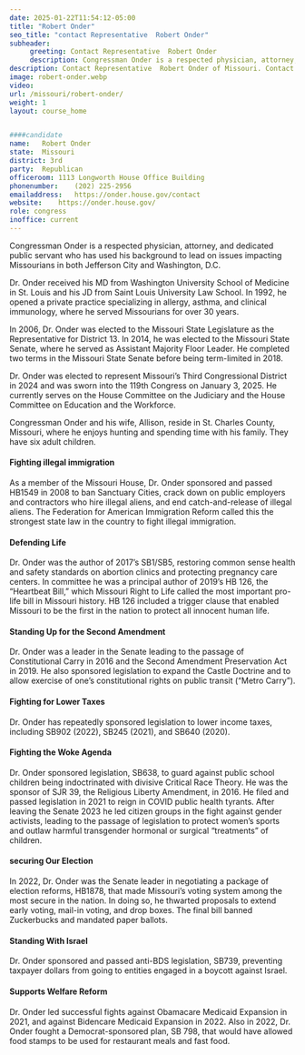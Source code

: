 ```yaml
---
date: 2025-01-22T11:54:12-05:00
title: "Robert Onder"
seo_title: "contact Representative  Robert Onder"
subheader:
     greeting: Contact Representative  Robert Onder 
     description: Congressman Onder is a respected physician, attorney, and dedicated public servant who has used his background to lead on issues impacting Missourians in both Jefferson City and Washington, D.C.
description: Contact Representative  Robert Onder of Missouri. Contact information for Robert Onder includes email address, phone number, and mailing address.
image: robert-onder.webp
video: 
url: /missouri/robert-onder/
weight: 1
layout: course_home


####candidate
name:	Robert Onder
state:	Missouri
district: 3rd
party:	Republican
officeroom: 1113 Longworth House Office Building
phonenumber:	(202) 225-2956
emailaddress:	https://onder.house.gov/contact
website:	https://onder.house.gov/
role: congress
inoffice: current
---
```


Congressman Onder is a respected physician, attorney, and dedicated public servant who has used his background to lead on issues impacting Missourians in both Jefferson City and Washington, D.C.

Dr. Onder received his MD from Washington University School of Medicine in St. Louis and his JD from Saint Louis University Law School. In 1992, he opened a private practice specializing in allergy, asthma, and clinical immunology, where he served Missourians for over 30 years.

In 2006, Dr. Onder was elected to the Missouri State Legislature as the Representative for District 13. In 2014, he was elected to the Missouri State Senate, where he served as Assistant Majority Floor Leader. He completed two terms in the Missouri State Senate before being term-limited in 2018.

Dr. Onder was elected to represent Missouri’s Third Congressional District in 2024 and was sworn into the 119th Congress on January 3, 2025. He currently serves on the House Committee on the Judiciary and the House Committee on Education and the Workforce.

Congressman Onder and his wife, Allison, reside in St. Charles County, Missouri, where he enjoys hunting and spending time with his family. They have six adult children.

#### Fighting illegal immigration
As a member of the Missouri House, Dr. Onder sponsored and passed HB1549 in 2008 to ban Sanctuary Cities, crack down on public employers and contractors who hire illegal aliens, and end catch-and-release of illegal aliens. The Federation for American Immigration Reform called this the strongest state law in the country to fight illegal immigration.

#### Defending Life
Dr. Onder was the author of 2017’s SB1/SB5, restoring common sense health and safety standards on abortion clinics and protecting pregnancy care centers. In committee he was a principal author of 2019’s HB 126, the “Heartbeat Bill,” which Missouri Right to Life called the most important pro-life bill in Missouri history. HB 126 included a trigger clause that enabled Missouri to be the first in the nation to protect all innocent human life.

#### Standing Up for the Second Amendment
Dr. Onder was a leader in the Senate leading to the passage of Constitutional Carry in 2016 and the Second Amendment Preservation Act in 2019. He also sponsored legislation to expand the Castle Doctrine and to allow exercise of one’s constitutional rights on public transit (“Metro Carry”). 

#### Fighting for Lower Taxes
Dr. Onder has repeatedly sponsored legislation to lower income taxes, including SB902 (2022), SB245 (2021), and SB640 (2020).

#### Fighting the Woke Agenda
Dr. Onder sponsored legislation, SB638, to guard against public school children being indoctrinated with divisive Critical Race Theory. He was the sponsor of SJR 39, the Religious Liberty Amendment, in 2016. He filed and passed legislation in 2021 to reign in COVID public health tyrants. After leaving the Senate 2023 he led citizen groups in the fight against gender activists, leading to the passage of legislation to protect women’s sports and outlaw harmful transgender hormonal or surgical “treatments” of children. 

#### securing Our Election
In 2022, Dr. Onder was the Senate leader in negotiating a package of election reforms, HB1878, that made Missouri’s voting system among the most secure in the nation. In doing so, he thwarted proposals to extend early voting, mail-in voting, and drop boxes. The final bill banned Zuckerbucks and mandated paper ballots.

#### Standing With Israel
Dr. Onder sponsored and passed anti-BDS legislation, SB739, preventing taxpayer dollars from going to entities engaged in a boycott against Israel.

#### Supports Welfare Reform
Dr. Onder led successful fights against Obamacare Medicaid Expansion in 2021, and against Bidencare Medicaid Expansion in 2022. Also in 2022, Dr. Onder fought a Democrat-sponsored plan, SB 798, that would have allowed food stamps to be used for restaurant meals and fast food. 